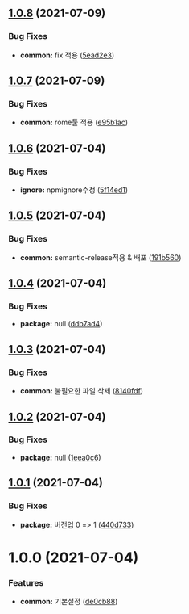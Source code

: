 ## [1.0.8](https://github.com/julong1988/webpack-plugin-runtime-assets/compare/v1.0.7...v1.0.8) (2021-07-09)


### Bug Fixes

* **common:** fix 적용 ([5ead2e3](https://github.com/julong1988/webpack-plugin-runtime-assets/commit/5ead2e36aa51a98d7d90398a8a22b648d374ab17))

## [1.0.7](https://github.com/julong1988/webpack-plugin-runtime-assets/compare/v1.0.6...v1.0.7) (2021-07-09)


### Bug Fixes

* **common:** rome툴 적용 ([e95b1ac](https://github.com/julong1988/webpack-plugin-runtime-assets/commit/e95b1ac69819071373fc906b18154aa65ebf0721))

## [1.0.6](https://github.com/julong1988/webpack-plugin-runtime-assets/compare/v1.0.5...v1.0.6) (2021-07-04)


### Bug Fixes

* **ignore:** npmignore수정 ([5f14ed1](https://github.com/julong1988/webpack-plugin-runtime-assets/commit/5f14ed1387a8fdf7f0bfc0d0145d856589d02432))

## [1.0.5](https://github.com/julong1988/webpack-plugin-runtime-assets/compare/v1.0.4...v1.0.5) (2021-07-04)


### Bug Fixes

* **common:** semantic-release적용 & 배포 ([191b560](https://github.com/julong1988/webpack-plugin-runtime-assets/commit/191b5600114f434749aed969654cd17b65618cb3))

## [1.0.4](https://github.com/julong1988/webpack-plugin-runtime-assets/compare/v1.0.3...v1.0.4) (2021-07-04)


### Bug Fixes

* **package:** null ([ddb7ad4](https://github.com/julong1988/webpack-plugin-runtime-assets/commit/ddb7ad4085242bb20253fb282de3f0a131b737d4))

## [1.0.3](https://github.com/julong1988/webpack-plugin-runtime-assets/compare/v1.0.2...v1.0.3) (2021-07-04)


### Bug Fixes

* **common:** 불필요한 파일 삭제 ([8140fdf](https://github.com/julong1988/webpack-plugin-runtime-assets/commit/8140fdfca865fb5055512640353f1dca65ea8f89))

## [1.0.2](https://github.com/julong1988/webpack-plugin-runtime-assets/compare/v1.0.1...v1.0.2) (2021-07-04)


### Bug Fixes

* **package:** null ([1eea0c6](https://github.com/julong1988/webpack-plugin-runtime-assets/commit/1eea0c6cf6c049c69c2448688677eef0c4113c26))

## [1.0.1](https://github.com/julong1988/webpack-plugin-runtime-assets/compare/v1.0.0...v1.0.1) (2021-07-04)


### Bug Fixes

* **package:** 버전업 0 => 1 ([440d733](https://github.com/julong1988/webpack-plugin-runtime-assets/commit/440d7333ba5053838fc2c8efd599e62fddb641b7))

# 1.0.0 (2021-07-04)


### Features

* **common:** 기본설정 ([de0cb88](https://github.com/julong1988/webpack-plugin-runtime-assets/commit/de0cb8802b0efdf4ddf7927e0c603452e4fe4afa))
